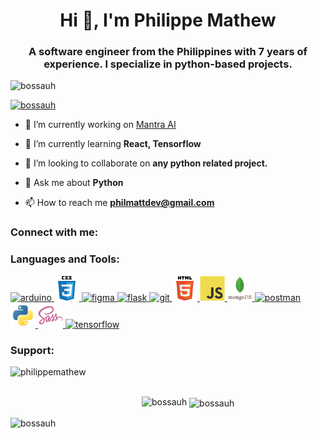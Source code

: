 <h1 align="center">Hi 👋, I'm Philippe Mathew</h1>
<h3 align="center">A software engineer from the Philippines with 7 years of experience. I specialize in python-based projects.</h3>

<p align="left"> <img src="https://komarev.com/ghpvc/?username=bossauh&label=Profile%20views&color=0e75b6&style=flat" alt="bossauh" /> </p>

<p align="left"> <a href="https://github.com/ryo-ma/github-profile-trophy"><img src="https://github-profile-trophy.vercel.app/?username=bossauh" alt="bossauh" /></a> </p>

- 🔭 I’m currently working on [Mantra AI](https://github.com/bossauh/mantra-ai)

- 🌱 I’m currently learning **React, Tensorflow**

- 👯 I’m looking to collaborate on **any python related project.**

- 💬 Ask me about **Python**

- 📫 How to reach me **philmattdev@gmail.com**

<h3 align="left">Connect with me:</h3>
<p align="left">
</p>

<h3 align="left">Languages and Tools:</h3>
<p align="left"> <a href="https://www.arduino.cc/" target="_blank" rel="noreferrer"> <img src="https://cdn.worldvectorlogo.com/logos/arduino-1.svg" alt="arduino" width="40" height="40"/> </a> <a href="https://www.w3schools.com/css/" target="_blank" rel="noreferrer"> <img src="https://raw.githubusercontent.com/devicons/devicon/master/icons/css3/css3-original-wordmark.svg" alt="css3" width="40" height="40"/> </a> <a href="https://www.figma.com/" target="_blank" rel="noreferrer"> <img src="https://www.vectorlogo.zone/logos/figma/figma-icon.svg" alt="figma" width="40" height="40"/> </a> <a href="https://flask.palletsprojects.com/" target="_blank" rel="noreferrer"> <img src="https://www.vectorlogo.zone/logos/pocoo_flask/pocoo_flask-icon.svg" alt="flask" width="40" height="40"/> </a> <a href="https://git-scm.com/" target="_blank" rel="noreferrer"> <img src="https://www.vectorlogo.zone/logos/git-scm/git-scm-icon.svg" alt="git" width="40" height="40"/> </a> <a href="https://www.w3.org/html/" target="_blank" rel="noreferrer"> <img src="https://raw.githubusercontent.com/devicons/devicon/master/icons/html5/html5-original-wordmark.svg" alt="html5" width="40" height="40"/> </a> <a href="https://developer.mozilla.org/en-US/docs/Web/JavaScript" target="_blank" rel="noreferrer"> <img src="https://raw.githubusercontent.com/devicons/devicon/master/icons/javascript/javascript-original.svg" alt="javascript" width="40" height="40"/> </a> <a href="https://www.mongodb.com/" target="_blank" rel="noreferrer"> <img src="https://raw.githubusercontent.com/devicons/devicon/master/icons/mongodb/mongodb-original-wordmark.svg" alt="mongodb" width="40" height="40"/> </a> <a href="https://postman.com" target="_blank" rel="noreferrer"> <img src="https://www.vectorlogo.zone/logos/getpostman/getpostman-icon.svg" alt="postman" width="40" height="40"/> </a> <a href="https://www.python.org" target="_blank" rel="noreferrer"> <img src="https://raw.githubusercontent.com/devicons/devicon/master/icons/python/python-original.svg" alt="python" width="40" height="40"/> </a> <a href="https://sass-lang.com" target="_blank" rel="noreferrer"> <img src="https://raw.githubusercontent.com/devicons/devicon/master/icons/sass/sass-original.svg" alt="sass" width="40" height="40"/> </a> <a href="https://www.tensorflow.org" target="_blank" rel="noreferrer"> <img src="https://www.vectorlogo.zone/logos/tensorflow/tensorflow-icon.svg" alt="tensorflow" width="40" height="40"/> </a> </p>

<h3 align="left">Support:</h3>
<p><a href="https://www.buymeacoffee.com/philippemathew"> <img align="left" src="https://cdn.buymeacoffee.com/buttons/v2/default-yellow.png" height="50" width="210" alt="philippemathew" /></a></p><br><br>

<p><img align="left" src="https://github-readme-stats.vercel.app/api/top-langs?username=bossauh&show_icons=true&locale=en&layout=compact" alt="bossauh" /></p>

<p>&nbsp;<img align="center" src="https://github-readme-stats.vercel.app/api?username=bossauh&show_icons=true&locale=en" alt="bossauh" /></p>

<p><img align="center" src="https://github-readme-streak-stats.herokuapp.com/?user=bossauh&" alt="bossauh" /></p>
